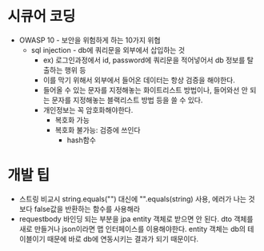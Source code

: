 # 시큐어 코딩

- OWASP 10 - 보안을 위험하게 하는 10가지 위협
  - sql injection - db에 쿼리문을 외부에서 삽입하는 것
    - ex) 로그인과정에서 id, password에 쿼리문을 적어넣어서 db 정보를 탈출하는 행위 등
    - 이를 막기 위해서 외부에서 들어온 데이터는 항상 검증을 해야한다.
    - 들어올 수 있는 문자를 지정해놓는 화이트리스트 방법이나, 들어와선 안 되는 문자를 지정해놓는 블랙리스트 방법 등을 쓸 수 있다.
    - 개인정보는 꼭 암호화해야한다.
      - 복호화 가능
      - 복호화 불가능: 검증에 쓰인다
        - hash함수

# 개발 팁

- 스트링 비교시 string.equals("") 대신에 "".equals(string) 사용, 에러가 나는 것보다 false값을 반환하는 함수를 사용해라
- requestbody 바인딩 되는 부분을 jpa entity 객체로 받으면 안 된다. dto 객체를 새로 만들거나 json이라면 맵 인터페이스를 이용해야한다. entity 객체는 db의 테이블이기 때문에 바로 db에 연동시키는 결과가 되기 때문이다.